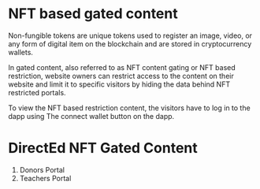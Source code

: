 <h1> NFT based gated content </h1>

<p> Non-fungible tokens are unique tokens used to register an image, video, or any form of digital item on the blockchain and are stored in cryptocurrency wallets.</p>

<p> In gated content, also referred to as NFT content gating or NFT based restriction, website owners can restrict access to the content on their website and limit it to specific visitors by hiding the data behind NFT restricted portals.</p>

<p> To view the NFT based restriction content, the visitors have to log in to the dapp using The connect wallet button on the dapp.</p>

<h1> DirectEd NFT Gated Content </h1>

<ol>
  <li>Donors Portal</li>
  <li>Teachers Portal</li>
</ol>

